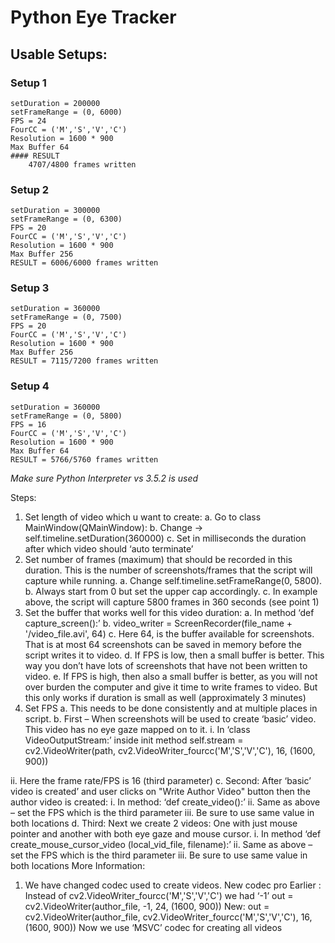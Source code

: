 Python Eye Tracker
==================

## Usable Setups:
### Setup 1
    setDuration = 200000
    setFrameRange = (0, 6000)
    FPS = 24
    FourCC = ('M','S','V','C')
    Resolution = 1600 * 900
    Max Buffer 64
    #### RESULT
        4707/4800 frames written

### Setup 2
    setDuration = 300000
    setFrameRange = (0, 6300)
    FPS = 20
    FourCC = ('M','S','V','C')
    Resolution = 1600 * 900
    Max Buffer 256
    RESULT = 6006/6000 frames written

### Setup 3
    setDuration = 360000
    setFrameRange = (0, 7500)
    FPS = 20
    FourCC = ('M','S','V','C')
    Resolution = 1600 * 900
    Max Buffer 256
    RESULT = 7115/7200 frames written

### Setup 4
    setDuration = 360000
    setFrameRange = (0, 5800)
    FPS = 16
    FourCC = ('M','S','V','C')
    Resolution = 1600 * 900
    Max Buffer 64
    RESULT = 5766/5760 frames written

*Make sure Python Interpreter  vs 3.5.2 is used*

Steps:
1.    Set length of video which u want to create:
a.    Go to class MainWindow(QMainWindow):
b.    Change -> self.timeline.setDuration(360000)
c.    Set in milliseconds the duration after which video should ‘auto terminate’
2.    Set number of frames (maximum) that should be recorded in this duration. This is the number of screenshots/frames that the script will capture while running.
a.    Change self.timeline.setFrameRange(0, 5800).
b.    Always start from 0 but set the upper cap accordingly.
c.    In example above, the script will capture 5800 frames in 360 seconds (see point 1)
3.    Set the buffer that works well for this video duration:
a.    In method ‘def capture_screen():’
b.    video_writer = ScreenRecorder(file_name + '/video_file.avi', 64)
c.    Here 64, is the buffer available for screenshots. That is at most 64 screenshots can be saved in memory before the script writes it to video.
d.    If FPS is low, then a small buffer is better. This way you don’t have lots of screenshots that have not been written to video.
e.    If FPS is high, then also a small buffer is better, as you will not over burden the computer and give it time to write frames to video. But this only works if duration is small as well (approximately 3 minutes)
4.    Set FPS
a.    This needs to be done consistently and at multiple places in script.
b.    First – When screenshots will be used to create ‘basic’ video. This video has no eye gaze mapped on to it.
i.    In ‘class VideoOutputStream:’ inside init method
self.stream = cv2.VideoWriter(path, cv2.VideoWriter_fourcc('M','S','V','C'), 16, (1600, 900))

ii.    Here the frame rate/FPS is 16 (third parameter)
c.    Second: After ‘basic’ video is created’ and user clicks on "Write Author Video" button then the author video is created:
i.    In method: ‘def create_video():’
ii.    Same as above – set the FPS which is the third parameter
iii.    Be sure to use same value in both locations
d.    Third: Next we create 2 videos: One with just mouse pointer and another with both eye gaze and mouse cursor.
i.    In method ‘def create_mouse_cursor_video (local_vid_file, filename):’
ii.    Same as above – set the FPS which is the third parameter
iii.    Be sure to use same value in both locations
More Information:
1.    We have changed codec used to create videos. New codec pro
Earlier :
Instead of cv2.VideoWriter_fourcc('M','S','V','C') we had ‘-1’
out = cv2.VideoWriter(author_file, -1, 24, (1600, 900))
New:
out = cv2.VideoWriter(author_file, cv2.VideoWriter_fourcc('M','S','V','C'), 16, (1600, 900))
Now we use ‘MSVC’ codec for creating all videos

